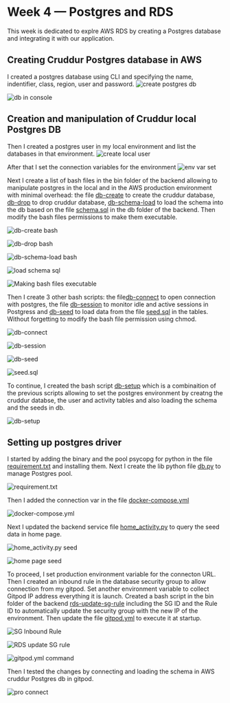 # Week 4 — Postgres and RDS
This week is dedicated to explre AWS RDS by creating a Postgres database and integrating it with our application.

## Creating Cruddur Postgres database in AWS

I created a postgres database using CLI and specifying the name, indentifier, class, region, user and password.
![create postgres db](assets/Week4/Week%204%20-%20Create%20postgres%20db.png)

![db in console](assets/Week4/Week%204%20-%20DB%20AWS%20console.png)

## Creation and manipulation of Cruddur local Postgres DB

Then I created a postgres user in my local environment and list the databases in that environment.
![create local user](assets/Week4/Week%204%20-%20List%20of%20databases.png)

After that I set the connection variables for the environment
![env var set](assets/Week4/Week%204%20-%20Connection%20URL.png)

Next I create a list of bash files in the bin folder of the backend allowing to manipulate postgres in the local and in the AWS production environment with minimal overhead: the file [db-create](https://github.com/vilt23/aws-bootcamp-cruddur-2023/blob/main/backend-flask/bin/db-create) to create the cruddur database, [db-drop](https://github.com/vilt23/aws-bootcamp-cruddur-2023/blob/main/backend-flask/bin/db-drop) to drop cruddur database, [db-schema-load](https://github.com/vilt23/aws-bootcamp-cruddur-2023/blob/main/backend-flask/bin/db-schema-load) to load the schema into the db based on the file [schema.sql](https://github.com/vilt23/aws-bootcamp-cruddur-2023/blob/main/backend-flask/db/schema.sql) in the db folder of the backend. Then modify the bash files permissions to make them executable.

![db-create bash](assets/Week4/Week%204%20-%20DB%20create%20bash.png)

![db-drop bash](assets/Week4/Week%204%20-%20DB%20drop%20bash.png)

![db-schema-load bash](assets/Week4/Week%204%20-%20DB%20schema%20load%20bash.png)

![load schema sql](assets/Week4/Week%204%20-%20Create%20tables%20users%20and%20activities.png)

![Making bash files executable](assets/Week4/Week%204%20-%20Chmod.png)

Then I create 3 other bash scripts: the file[db-connect](https://github.com/vilt23/aws-bootcamp-cruddur-2023/blob/main/backend-flask/bin/db-connect) to open connection with postgres, the file [db-session]() to monitor idle and active sessions in Postgress and [db-seed](https://github.com/vilt23/aws-bootcamp-cruddur-2023/blob/main/backend-flask/bin/db-seed) to load data from the file [seed.sql](https://github.com/vilt23/aws-bootcamp-cruddur-2023/blob/main/backend-flask/db/seed.sql) in the tables. Without forgetting to modify the bash file permission using chmod.

![db-connect](assets/Week4/Week%204%20-%20DB%20coneect%20and%20table%20listing.png)

![db-session](assets/Week4/Week%204%20-%20DB%20session%20bash.png)

![db-seed](assets/Week4/Week%204%20-%20DB%20seed%20bash.png)

![seed.sql](assets/Week4/Week%204%20-%20Seed%20SQL.png)

To continue, I created the bash script [db-setup](https://github.com/vilt23/aws-bootcamp-cruddur-2023/blob/main/backend-flask/bin/db-setup) which is a combinaition of the previous scripts allowing to set the postgres environment by creatng the cruddur databse, the user and activity tables and also loading the schema and the seeds in db.

![db-setup](assets/Week4/Week%204%20-%20DB%20setup%20bash.png)

## Setting up postgres driver

I started by adding the binary and the pool psycopg for python in the file [requirement.txt](https://github.com/vilt23/aws-bootcamp-cruddur-2023/blob/main/backend-flask/requirements.txt) and installing them. Next I create the lib python file [db.py](https://github.com/vilt23/aws-bootcamp-cruddur-2023/blob/main/backend-flask/lib/db.py) to manage Postgres pool.

![requirement.txt](assets/Week4/Week%204%20-%20Requierement.png)

Then I added the connection var in the file [docker-compose.yml](https://github.com/vilt23/aws-bootcamp-cruddur-2023/blob/main/docker-compose.yml)

![docker-compose.yml](assets/Week4/Week%204%20-%20Connection%20URL%20dockerCompose.png)

Next I updated the backend service file [home_activity.py](https://github.com/vilt23/aws-bootcamp-cruddur-2023/blob/main/backend-flask/services/home_activities.py) to query the seed data in home page.

![home_activity.py seed](assets/Week4/Week%204%20-%20HomeActivitiesPy%20seed%20sql.png)

![home page seed](assets/Week4/Week%204%20-%20HomePage%20Seed%20data.png)

To proceed, I set production environment variable for the connecton URL. Then I created an inbound rule in the database security group to allow connection from my gitpod. Set another environment variable to collect Gitpod IP address everything it is launch. Created a bash script in the bin folder of the backend [rds-update-sg-rule](https://github.com/vilt23/aws-bootcamp-cruddur-2023/blob/main/backend-flask/bin/rds-update-sg-rule) including the SG ID and the Rule ID to automatically update the security group with the new IP of the environment. Then update the file [gitpod.yml](https://github.com/vilt23/aws-bootcamp-cruddur-2023/blob/main/.gitpod.yml) to execute it at startup.

![SG Inbound Rule](assets/Week4/Week%204%20-%20Inbound%20Rule%20AWS%20console.png)

![RDS update SG rule](assets/Week4/Week%204%20-%20RDS%20update%20sg%20rule.png)

![gitpod.yml command](assets/Week4/Week%204%20-%20Gitpod%20Postgres%20Command.png)

Then I tested the changes by connecting and loading the schema in AWS cruddur Postgres db in gitpod.

![pro connect](assets/Week4/Week%204%20-%20Prod%20schema%20load.png)


